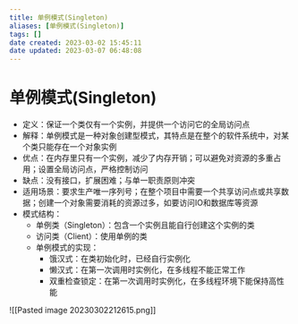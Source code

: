 ```yaml
---
title: 单例模式(Singleton)
aliases: [单例模式(Singleton)]
tags: []
date created: 2023-03-02 15:45:11
date updated: 2023-03-07 06:48:08
---
```


# 单例模式(Singleton)

- 定义：保证一个类仅有一个实例，并提供一个访问它的全局访问点
- 解释：单例模式是一种对象创建型模式，其特点是在整个的软件系统中，对某个类只能存在一个对象实例
- 优点：在内存里只有一个实例，减少了内存开销；可以避免对资源的多重占用；设置全局访问点，严格控制访问
- 缺点：没有接口，扩展困难；与单一职责原则冲突
- 适用场景：要求生产唯一序列号；在整个项目中需要一个共享访问点或共享数据；创建一个对象需要消耗的资源过多，如要访问IO和数据库等资源
- 模式结构：
  - 单例类（Singleton）：包含一个实例且能自行创建这个实例的类
  - 访问类（Client）：使用单例的类
  - 单例模式的实现：
    - 饿汉式：在类初始化时，已经自行实例化
    - 懒汉式：在第一次调用时实例化，在多线程不能正常工作
    - 双重检查锁定：在第一次调用时实例化，在多线程环境下能保持高性能

![[Pasted image 20230302212615.png]]
